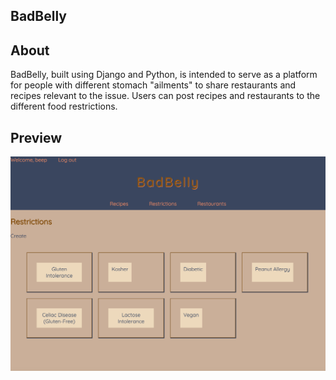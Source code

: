 ## BadBelly

## About

 BadBelly, built using Django and Python, is intended to serve as a platform for people with different stomach "ailments" to share restaurants and recipes relevant to the issue.  Users can post recipes and restaurants to the different food restrictions.  

## Preview
![preview](badbelly.png)
